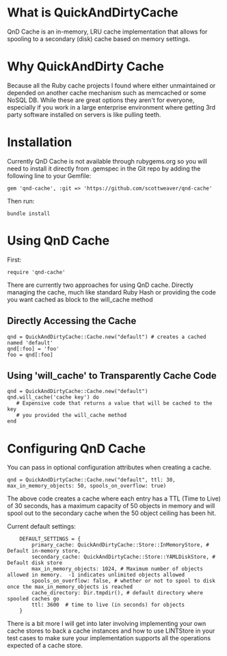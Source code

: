 What is QuickAndDirtyCache
==========================
QnD Cache is an in-memory, LRU cache implementation that allows for spooling to a secondary (disk) cache
based on memory settings.

Why QuickAndDirty Cache
=======================
Because all the Ruby cache projects I found where either unmaintained or depended on another cache mechanism
such as memcached or some NoSQL DB.  While these are great options they aren't for everyone, especially if you
work in a large enterprise environment where getting 3rd party software installed on
servers is like pulling teeth. 

Installation
============
Currently QnD Cache is not available through rubygems.org so you will need to install it directly from .gemspec in the Git repo by adding the following line to your Gemfile:

	gem 'qnd-cache', :git => 'https://github.com/scottweaver/qnd-cache'

Then run:

	bundle install

Using QnD Cache
================

First:

	require 'qnd-cache'

There are currently two approaches for using QnD cache.  Directly managing the cache, much like standard Ruby Hash or providing the code you want cached as block to the will_cache method

Directly Accessing the Cache
----------------------------

	qnd = QuickAndDirtyCache::Cache.new("default") # creates a cached named 'default'
	qnd[:foo] = 'foo'
	foo = qnd[:foo]

Using 'will_cache' to Transparently Cache Code
----------------------------------------------

	qnd = QuickAndDirtyCache::Cache.new("default")
	qnd.will_cache('cache key') do
	   # Expensive code that returns a value that will be cached to the key
	   # you provided the will_cache method
	end

Configuring QnD Cache
=====================
You can pass in optional configuration attributes when creating a cache.

	qnd = QuickAndDirtyCache::Cache.new("default", ttl: 30, max_in_memory_objects: 50, spools_on_overflow: true)

The above code creates a cache where each entry has a TTL (Time to Live) of 30 seconds, has a maximum  capacity of 50 objects in memory and will spool out to the secondary cache when the 50 object ceiling has been hit.

Current default settings:

		DEFAULT_SETTINGS = {
			primary_cache: QuickAndDirtyCache::Store::InMemoryStore, # Default in-memory store,
			secondary_cache: QuickAndDirtyCache::Store::YAMLDiskStore, # Default disk store
			max_in_memory_objects: 1024, # Maximum number of objects allowed in memory.  -1 indicates unlimited objects allowed
			spools_on_overflow: false, # whether or not to spool to disk once the max_in_memory_objects is reached
			cache_directory: Dir.tmpdir(), # default directory where spooled caches go
			ttl: 3600  # time to live (in seconds) for objects 
		}

There is a bit more I will get into later involving implementing your own cache stores to back a cache instances and how to use LINTStore in your test cases to make sure your implementation supports all the operations expected of a cache store.